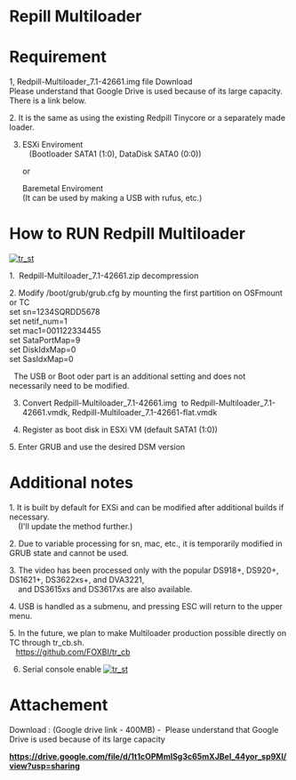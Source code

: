 # Repill Multiloader

# Requirement
1, Redpill-Multiloader_7.1-42661.img file Download<br>
   Please understand that Google Drive is used because of its large capacity. There is a link below.

2. It is the same as using the existing Redpill Tinycore or a separately made loader.

3. ESXi Enviroment<br>
   (Bootloader SATA1 (1:0), DataDisk SATA0 (0:0))
   
   or
   
   Baremetal Enviroment<br>
   (It can be used by making a USB with rufus, etc.)

# How to RUN Redpill Multiloader

[![tr_st](http://img.youtube.com/vi/NxuISAZaRRk/0.jpg)](https://youtu.be/NxuISAZaRRk) 

1.  Redpill-Multiloader_7.1-42661.zip decompression

2. Modify /boot/grub/grub.cfg by mounting the first partition on OSFmount or TC<br>
   set sn=1234SQRDD5678<br>
   set netif_num=1<br>
   set mac1=001122334455<br>
   set SataPortMap=9<br>
   set DiskIdxMap=0<br>
   set SasIdxMap=0

  The USB or Boot oder part is an additional setting and does not necessarily need to be modified.
 

3. Convert Redpill-Multiloader_7.1-42661.img  to Redpill-Multiloader_7.1-42661.vmdk, Redpill-Multiloader_7.1-42661-flat.vmdk

4. Register as boot disk in ESXi VM (default SATA1 (1:0))

5. Enter GRUB and use the desired DSM version

# Additional notes

1. It is built by default for EXSi and can be modified after additional builds if necessary.<br>
    (I'll update the method further.)

2. Due to variable processing for sn, mac, etc., it is temporarily modified in GRUB state and cannot be used.

3. The video has been processed only with the popular DS918+, DS920+, DS1621+, DS3622xs+, and DVA3221,<br>
    and DS3615xs and DS3617xs are also available.

4. USB is handled as a submenu, and pressing ESC will return to the upper menu.

5. In the future, we plan to make Multiloader production possible directly on TC through tr_cb.sh.<br>
   https://github.com/FOXBI/tr_cb
   
6. Serial console enable
[![tr_st](http://img.youtube.com/vi/6zvQ_Ss8ZIw/0.jpg)](https://youtu.be/6zvQ_Ss8ZIw) 


# Attachement

Download : (Google drive link - 400MB) -  Please understand that Google Drive is used because of its large capacity

<b>https://drive.google.com/file/d/1t1cOPMmlSg3c65mXJBeI_44yor_sp9Xl/view?usp=sharing</b>

